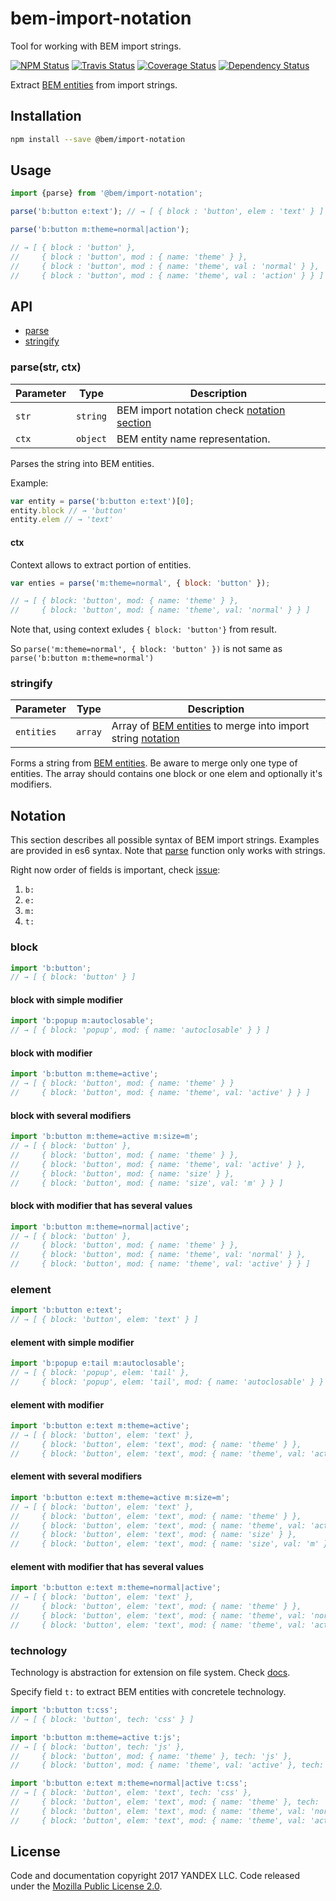 bem-import-notation
===================

Tool for working with BEM import strings.

[![NPM Status][npm-img]][npm]
[![Travis Status][test-img]][travis]
[![Coverage Status][coverage-img]][coveralls]
[![Dependency Status][dependency-img]][david]

[npm]:            https://www.npmjs.org/package/@bem/import-notation
[npm-img]:        https://img.shields.io/npm/v/@bem/import-notation.svg

[travis]:         https://travis-ci.org/bem-sdk/bem-import-notation
[test-img]:       https://img.shields.io/travis/bem-sdk/bem-import-notation.svg?label=tests

[coveralls]:      https://coveralls.io/r/bem-sdk/bem-import-notation
[coverage-img]:   https://img.shields.io/coveralls/bem-sdk/bem-import-notation.svg

[david]:          https://david-dm.org/bem-sdk/bem-import-notation
[dependency-img]: http://img.shields.io/david/bem-sdk/bem-import-notation.svg


Extract [BEM entities] from import strings.

Installation
------------

```sh
npm install --save @bem/import-notation
```

Usage
-----

```js
import {parse} from '@bem/import-notation';

parse('b:button e:text'); // → [ { block : 'button', elem : 'text' } ]

parse('b:button m:theme=normal|action');

// → [ { block : 'button' },
//     { block : 'button', mod : { name: 'theme' } },
//     { block : 'button', mod : { name: 'theme', val : 'normal' } },
//     { block : 'button', mod : { name: 'theme', val : 'action' } } ]

```

API
---

* [parse](#parsestr-ctx)
* [stringify](#stringify)

### parse(str, ctx)

Parameter | Type     | Description
----------|----------|--------------------------------------------------------
`str`     | `string` | BEM import notation check [notation section](#notation)
`ctx`     | `object` | BEM entity name representation.

Parses the string into BEM entities.

Example:

```js
var entity = parse('b:button e:text')[0];
entity.block // → 'button'
entity.elem // → 'text'
```

#### ctx

Context allows to extract portion of entities.

```js
var enties = parse('m:theme=normal', { block: 'button' });

// → [ { block: 'button', mod: { name: 'theme' } },
//     { block: 'button', mod: { name: 'theme', val: 'normal' } } ]
```

Note that, using context exludes `{ block: 'button'}` from result.

So `parse('m:theme=normal', { block: 'button' })` is not same as `parse('b:button m:theme=normal')`

### stringify

Parameter | Type     | Description
----------|----------|------------------------------------------------------------------------------
`entities`| `array`  | Array of [BEM entities] to merge into import string [notation](#notation)

Forms a string from [BEM entities]. Be aware to merge only one type of entities.
The array should contains one block or one elem and optionally it's modifiers.

Notation
--------

This section describes all possible syntax of BEM import strings. 
Examples are provided in es6 syntax. Note that [parse](#parsestr-ctx) function only works with strings.

Right now order of fields is important, check [issue](https://github.com/bem-sdk/bem-import-notation/issues/12):

1. `b:`
1. `e:`
1. `m:`
1. `t:`

### block

```js
import 'b:button';
// → [ { block: 'button' } ]
```

#### block with simple modifier

```js
import 'b:popup m:autoclosable';
// → [ { block: 'popup', mod: { name: 'autoclosable' } } ]
```

#### block with modifier

```js
import 'b:button m:theme=active';
// → [ { block: 'button', mod: { name: 'theme' } }
//     { block: 'button', mod: { name: 'theme', val: 'active' } } ]
```

#### block with several modifiers

```js
import 'b:button m:theme=active m:size=m';
// → [ { block: 'button' },
//     { block: 'button', mod: { name: 'theme' } },
//     { block: 'button', mod: { name: 'theme', val: 'active' } },
//     { block: 'button', mod: { name: 'size' } },
//     { block: 'button', mod: { name: 'size', val: 'm' } } ]
```

#### block with modifier that has several values

```js
import 'b:button m:theme=normal|active';
// → [ { block: 'button' },
//     { block: 'button', mod: { name: 'theme' } },
//     { block: 'button', mod: { name: 'theme', val: 'normal' } },
//     { block: 'button', mod: { name: 'theme', val: 'active' } } ]
```

### element

```js
import 'b:button e:text';
// → [ { block: 'button', elem: 'text' } ]
```

#### element with simple modifier

```js
import 'b:popup e:tail m:autoclosable';
// → [ { block: 'popup', elem: 'tail' },
//     { block: 'popup', elem: 'tail', mod: { name: 'autoclosable' } } ]
```

#### element with modifier

```js
import 'b:button e:text m:theme=active';
// → [ { block: 'button', elem: 'text' },
//     { block: 'button', elem: 'text', mod: { name: 'theme' } },
//     { block: 'button', elem: 'text', mod: { name: 'theme', val: 'active' } } ]
```

#### element with several modifiers

```js
import 'b:button e:text m:theme=active m:size=m';
// → [ { block: 'button', elem: 'text' },
//     { block: 'button', elem: 'text', mod: { name: 'theme' } },
//     { block: 'button', elem: 'text', mod: { name: 'theme', val: 'active' } },
//     { block: 'button', elem: 'text', mod: { name: 'size' } },
//     { block: 'button', elem: 'text', mod: { name: 'size', val: 'm' } } ]
```

#### element with modifier that has several values

```js
import 'b:button e:text m:theme=normal|active';
// → [ { block: 'button', elem: 'text' },
//     { block: 'button', elem: 'text', mod: { name: 'theme' } },
//     { block: 'button', elem: 'text', mod: { name: 'theme', val: 'normal' } },
//     { block: 'button', elem: 'text', mod: { name: 'theme', val: 'active' } } ]
```

### technology

Technology is abstraction for extension on file system. Check [docs](https://en.bem.info/methodology/key-concepts/#implementation-technology).

Specify field `t:` to extract BEM entities with concretele technology.

```js
import 'b:button t:css';
// → [ { block: 'button', tech: 'css' } ]

import 'b:button m:theme=active t:js';
// → [ { block: 'button', tech: 'js' },
//     { block: 'button', mod: { name: 'theme' }, tech: 'js' },
//     { block: 'button', mod: { name: 'theme', val: 'active' }, tech: 'js' } ]

import 'b:button e:text m:theme=normal|active t:css';
// → [ { block: 'button', elem: 'text', tech: 'css' },
//     { block: 'button', elem: 'text', mod: { name: 'theme' }, tech: 'css' },
//     { block: 'button', elem: 'text', mod: { name: 'theme', val: 'normal' }, tech: 'css' },
//     { block: 'button', elem: 'text', mod: { name: 'theme', val: 'active' }, tech: 'css' } ]
```

License
-------

Code and documentation copyright 2017 YANDEX LLC. Code released under the [Mozilla Public License 2.0](LICENSE.txt).

[BEM entities]: https://en.bem.info/methodology/key-concepts/#bem-entity
